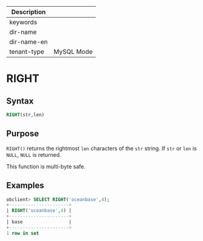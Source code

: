 | Description   |                 |
|---------------|-----------------|
| keywords      |                 |
| dir-name      |                 |
| dir-name-en   |                 |
| tenant-type   | MySQL Mode      |

# RIGHT

## Syntax

```sql
RIGHT(str,len)
```

## Purpose

`RIGHT()` returns the rightmost `len` characters of the `str` string. If `str` or `len` is `NULL`, `NULL` is returned.

This function is multi-byte safe.

## Examples

```sql
obclient> SELECT RIGHT('oceanbase',4);
+----------------------+
| RIGHT('oceanbase',4) |
+----------------------+
| base                 |
+----------------------+
1 row in set
```
